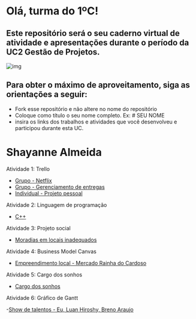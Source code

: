 # Olá, turma do 1ºC! 
## Este repositório será o seu caderno virtual de atividade e apresentações durante o período da UC2 Gestão de Projetos. 

![img](https://blog.acelerato.com/wp-content/uploads/2020/08/5-beneficios-da-gesta%CC%83o-de-projetos-para-a-sua-empresa-1200x640.png)

## Para obter o máximo de aproveitamento, siga as orientações a seguir:

- Fork esse repositório e não altere no nome do repositório
- Coloque como título o seu nome completo. Ex: # SEU NOME
- insira os links dos trabalhos e atividades que você desenvolveu e participou durante esta UC.

# Shayanne Almeida

Atividade 1: Trello 

- [Grupo - Netflix](https://trello.com/invite/b/gUtHY6Ln/ATTI4f93e0612813bcd15fdf1d925706654c3828DDAC/trabalho-maneiro)
- [Grupo - Gerenciamento de entregas](https://trello.com/invite/b/4GwFxWwX/ATTI9037741bbc768bb210305c0bcd12adf084510D63/gerenciamento-de-entregas)
- [Individual - Projeto pessoal](https://trello.com/invite/b/gdGDaAym/ATTIb74e9a0673c3793825de21b367dcf5936D95894D/projeto-pessoal-musica)

Atividade 2: Linguagem de programação 

- [C++](https://www.canva.com/design/DAGEjWwOWGA/Me6Xn4CuGQC1s3_PGDGzMw/edit)

Atividade 3: Projeto social

- [Moradias em locais inadequados](https://www.canva.com/design/DAGCfmrJtpQ/XYYHA_xkNL4-ltXdDd-5og/edit)

Atividade 4: Business Model Canvas

- [Empreendimento local - Mercado Rainha do Cardoso](https://miro.com/welcomeonboard/SWE3ZjVwcThOVGd2bXk0VVl1dUdsVEN5bzFuMzd4SWd3V2hwWDEweTJOZG5NUVhUa0JzemdFb1RWdlRMNTROMHwzNDU4NzY0NTg4OTkzNjAxODczfDI=?share_link_id=332563228266)

Atividade 5: Cargo dos sonhos

- [Cargo dos sonhos](https://docs.google.com/document/d/19NwxiARLymi5cZBtGZbWFnAXOdvjRnv7IrN0l-RweYg/edit?usp=sharing_)

Atividade 6: Gráfico de Gantt

-[Show de talentos - Eu, Luan Hiroshy, Breno Araujo](https://docs.google.com/spreadsheets/d/1gtfuIavy_vFio8NyZlj-76ZPUjvuA-6n8cFxK8vRSkE/edit?usp=sharing)
